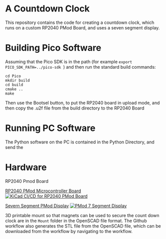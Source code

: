 # A Countdown Clock

This repository contains the code for creating a countdown clock, which runs on a custom RP2040 PMod Board, and uses a seven segment display.

# Building Pico Software

Assuming that the Pico SDK is in the path (for example `export PICO_SDK_PATH=../pico-sdk `) and then run the standard build commands:

```
cd Pico
mkdir build
cd build
cmake ..
make
```

Then use the Bootsel button, to put the RP2040 board in upload mode, and then copy the .u2f file from the build directory to the RP2040 Board
# Running PC Software

The Python software on the PC is contained in the Python Directory, and send the

# Hardware

RP2040 Pmod Board

[RP2040 PMod Microcontroller Board](https://github.com/jjhorton/Pico_Pmod) [![KiCad CI/CD for RP2040 PMod Board](https://github.com/jjhorton/Pico_Pmod/actions/workflows/RP2040_PMod_kicad.yml/badge.svg)](https://github.com/jjhorton/Pico_Pmod/actions/workflows/RP2040_PMod_kicad.yml)

[Severn Segment PMod Display](https://github.com/jjhorton/PMod) [![PMod 7 Segment Display](https://github.com/jjhorton/PMod/actions/workflows/pmod_7segment.yml/badge.svg)](https://github.com/jjhorton/PMod/actions/workflows/pmod_7segment.yml)

3D printable mount so that magnets can be used to secure the count down clock are in the `Mount` folder in the OpenSCAD file format. The Github workflow also generates the STL file from the OpenSCAD file, which can be downloaded from the workflow by navigating to the workflow.
